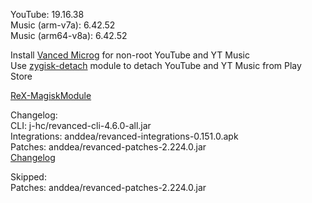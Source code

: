 YouTube: 19.16.38  
Music (arm-v7a): 6.42.52  
Music (arm64-v8a): 6.42.52  

Install [Vanced Microg](https://github.com/TeamVanced/VancedMicroG/releases) for non-root YouTube and YT Music  
Use [zygisk-detach](https://github.com/j-hc/zygisk-detach) module to detach YouTube and YT Music from Play Store  

[ReX-MagiskModule](https://github.com/Yufukuai/ReX-MagiskModule)  

Changelog:  
CLI: j-hc/revanced-cli-4.6.0-all.jar  
Integrations: anddea/revanced-integrations-0.151.0.apk  
Patches: anddea/revanced-patches-2.224.0.jar  
[Changelog](https://github.com/anddea/revanced-patches/releases/tag/v2.224.0)  

Skipped:  
Patches: anddea/revanced-patches-2.224.0.jar    
